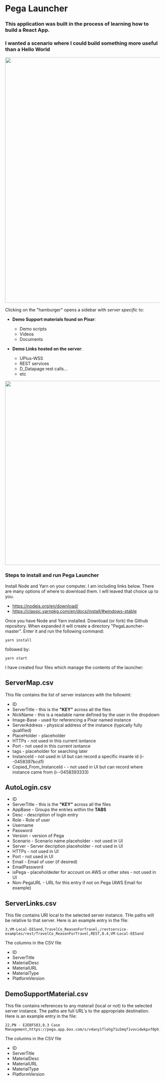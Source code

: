 
# Pega Launcher
### This application was built in the process of learning how to build a React App.   
### I wanted a scenario where I could build something more useful than a Hello World

<img src="../readMeImages/PegaLauncher_Anim2.gif" width="800">

Clicking on the "hamburger" opens a sidebar with *server specific* to:
* **Demo Support materials found on Pixar**:
    * Demo scripts
    * Videos
    * Documents

* **Demo Links hosted on the server**:
    * UPlus-WSS
    * REST services
    * D_Datapage rest calls...
    * etc

<img src="../master/readMeImages/sideBar.png" width="600">

### Steps to install and run **Pega Launcher**

Install Node and Yarn on your computer.   I am including links below.   There are many options of where to download them.   I wlll leaved that choice up to you.
* https://nodejs.org/en/download/
* https://classic.yarnpkg.com/en/docs/install/#windows-stable

Once you have Node and Yarn installed.   Download (or fork) the Github repository.   When expanded it will create a directory "PegaLauncher-master".   Enter it and run the following command:

    yarn install
followed by:

    yarn start

I have created four files which manage the contents of the launcher:
## ServerMap.csv
This file contains the list of server instances with the followint:
* ID
* ServerTitle - this is the **"KEY"** across all the files
* NickName       - this is a readable name defined by the user in the dropdown
* Image-Base     - used for referencing a Pixar named instance
* ServerAddress  - physical address of the instance (typically fully qualified)
* PlaceHolder    - placeholder
* HTTPs          - not used in this current isntance
* Port           - not used in this current isntance
* tags           - placeholder for searching later
* InstanceId     - not used in UI but can record a specific insante id (i--0458397bcd1)
* Copied_From_InstanceId - - not used in UI but can record where instance came from (i--0458393333)

## AutoLogin.csv
* ID
* ServerTitle - this is the **"KEY"** across all the files
* AppBase - Groups the entries within the **TABS**
* Desc - description of login entry
* Role - Role of user
* Username
* Password
* Version - version of Pega
* Scenario - Scenario name placeholder - not used in UI
* Server - Server decription placeholder - not used in UI
* HTTPs  - not used in UI
* Port  - not used in UI
* Email - Email of user (if desired)
* EmailPassword
* isPega - placeholdeder for account on AWS or other sites - not used in UI
* Non-PegaURL - URL for this entry if not on Pega (AWS Email for example)

## ServerLinks.csv
This file contains URI local to the selected server instance.   THe paths will be relative to that server.   Here is an example entry in the file:

    
    3,VM-Local-EESand,TravelCo_ReasonForTravel,/restservice-examples/rest/TravelCo_ReasonForTravel,REST,8.4,VM-Local-EESand
    

The columns in the CSV file
* ID
* ServerTitle
* MaterialDesc
* MaterialURL
* MaterialType
* PlatformVersion


## DemoSupportMaterial.csv
This file contains references to any materail (local or not) to the selected server instance.  The paths are full URL's to the appropriate destination.   Here is an example entry in the file:

    22,PN - E2EBFS83,8.3 Case Management,https://pega.app.box.com/s/v4any1flohg71u5mqf1vovidwkpxf0ph,Doc,8.3

The columns in the CSV file
* ID
* ServerTitle
* MaterialDesc
* MaterialURL
* MaterialType
* PlatformVersion




<!-- 
In the project directory, you can run:

### `yarn start`

Runs the app in the development mode.<br />
Open [http://localhost:3000](http://localhost:3000) to view it in the browser.

The page will reload if you make edits.<br />
You will also see any lint errors in the console.

### `yarn test`

Launches the test runner in the interactive watch mode.<br />
See the section about [running tests](https://facebook.github.io/create-react-app/docs/running-tests) for more information.

### `yarn build`

Builds the app for production to the `build` folder.<br />
It correctly bundles React in production mode and optimizes the build for the best performance.

The build is minified and the filenames include the hashes.<br />
Your app is ready to be deployed!

See the section about [deployment](https://facebook.github.io/create-react-app/docs/deployment) for more information.



 -->

<!-- 

## Learn More

This project was bootstrapped with [Create React App](https://github.com/facebook/create-react-app).


You can learn more in the [Create React App documentation](https://facebook.github.io/create-react-app/docs/getting-started).

To learn React, check out the [React documentation](https://reactjs.org/).

### Code Splitting

This section has moved here: https://facebook.github.io/create-react-app/docs/code-splitting

### Analyzing the Bundle Size

This section has moved here: https://facebook.github.io/create-react-app/docs/analyzing-the-bundle-size

### Making a Progressive Web App

This section has moved here: https://facebook.github.io/create-react-app/docs/making-a-progressive-web-app

### Advanced Configuration

This section has moved here: https://facebook.github.io/create-react-app/docs/advanced-configuration

### Deployment

This section has moved here: https://facebook.github.io/create-react-app/docs/deployment

### `yarn build` fails to minify

This section has moved here: https://facebook.github.io/create-react-app/docs/troubleshooting#npm-run-build-fails-to-minify -->
